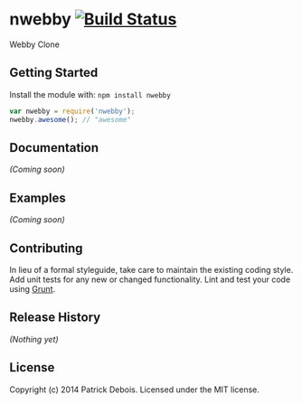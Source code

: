 # nwebby [![Build Status](https://secure.travis-ci.org/jedi4ever/nwebby.png?branch=master)](http://travis-ci.org/jedi4ever/nwebby)

Webby Clone

## Getting Started
Install the module with: `npm install nwebby`

```javascript
var nwebby = require('nwebby');
nwebby.awesome(); // "awesome"
```

## Documentation
_(Coming soon)_

## Examples
_(Coming soon)_

## Contributing
In lieu of a formal styleguide, take care to maintain the existing coding style. Add unit tests for any new or changed functionality. Lint and test your code using [Grunt](http://gruntjs.com/).

## Release History
_(Nothing yet)_

## License
Copyright (c) 2014 Patrick Debois. Licensed under the MIT license.
